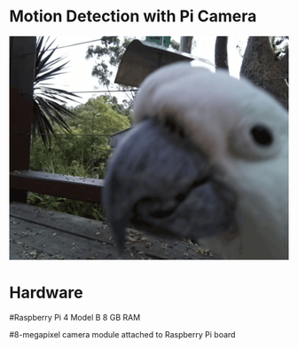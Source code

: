 # Motion Detection with Pi Camera
![Image](20210218_152724.gif)

# Hardware
#Raspberry Pi 4 Model B 8 GB RAM

#8-megapixel camera module attached to Raspberry Pi board  
